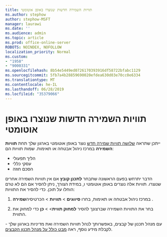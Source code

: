 ```yaml
---
title: תוויות השמירה חדשות שנוצרו באופן אוטומטי
ms.author: stephow
author: stephow-MSFT
manager: laurawi
ms.date: ''
ms.audience: admin
ms.topic: article
ms.prod: office-online-server
ROBOTS: NOINDEX, NOFOLLOW
localization_priority: Normal
ms.custom:
- "1958"
- "9000331"
ms.openlocfilehash: 8b54e5449ed0726170393916df58722bfabc1129
ms.sourcegitcommit: 5fb7a4b28859690020efdea630d03e70cc0e6334
ms.translationtype: MT
ms.contentlocale: he-IL
ms.lasthandoff: 06/28/2019
ms.locfileid: "35379066"
---
```

# <a name="new-retention-labels-created-automatically"></a>תוויות השמירה חדשות שנוצרו באופן אוטומטי

ייתכן שתראה [שלושה תוויות שמירה חדש](https://docs.microsoft.com/office365/securitycompliance/file-plan-manager#default-retention-labels-and-label-policy) נוצר באופן אוטומטי בארגון שלך תחת **תוויות השמירה** במרכז ניהול אבטחה או תאימות. שמות תוויות הם:

- הליך תפעולי
- עסקי כללי
- הסכם חוזה

הדבר יתרחש בפעם הראשונה שתבחר **לתכנן קובץ** אם אין תוויות השמירה אחרים שנוצרו. תוויות אלה נוצרים באופן אוטומטי ו, במידת הצורך, ניתן להסיר אם הם לא טרם הוחלו על תוכן. כדי להסיר את התוויות:

1. במרכז ניהול אבטחה או תאימות, בחרו **סיווגים** > **תוויות** > הכרטיסיה**שמירה** .

1. בחר את התוויות השמירה שברצונך להסיר **למחוק תווית**> > **כן** כדי למחוק את התווית.

עם מנהל תכנון של קבצים, באפשרותך לנהל תוויות השמירה ואת מדיניות בארגון שלך - לקבלת מידע נוסף, ראה [מבט כולל על מנהל תכנון הקבצים](https://docs.microsoft.com/office365/securitycompliance/file-plan-manager).